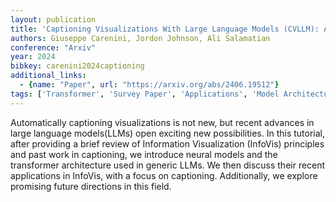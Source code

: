 ```yaml
---
layout: publication
title: 'Captioning Visualizations With Large Language Models (CVLLM): A Tutorial'
authors: Giuseppe Carenini, Jordon Johnson, Ali Salamatian
conference: "Arxiv"
year: 2024
bibkey: carenini2024captioning
additional_links:
  - {name: "Paper", url: "https://arxiv.org/abs/2406.19512"}
tags: ['Transformer', 'Survey Paper', 'Applications', 'Model Architecture', 'Pretraining Methods']
---
```

Automatically captioning visualizations is not new, but recent advances in
large language models(LLMs) open exciting new possibilities. In this tutorial,
after providing a brief review of Information Visualization (InfoVis)
principles and past work in captioning, we introduce neural models and the
transformer architecture used in generic LLMs. We then discuss their recent
applications in InfoVis, with a focus on captioning. Additionally, we explore
promising future directions in this field.
